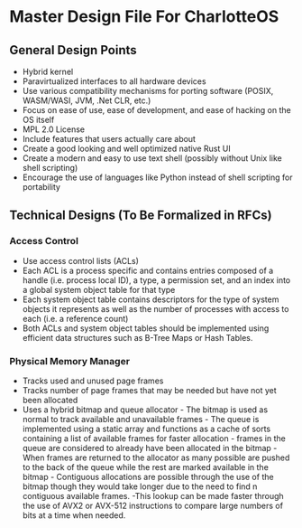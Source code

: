 # Master Design File For CharlotteOS

## General Design Points

- Hybrid kernel
- Paravirtualized interfaces to all hardware devices
- Use various compatibility mechanisms for porting software (POSIX, WASM/WASI, JVM, .Net CLR, etc.)
- Focus on ease of use, ease of development, and ease of hacking on the OS itself
- MPL 2.0 License
- Include features that users actually care about
- Create a good looking and well optimized native Rust UI
- Create a modern and easy to use text shell (possibly without Unix like shell scripting)
- Encourage the use of languages like Python instead of shell scripting for portability

## Technical Designs (To Be Formalized in RFCs)

### Access Control

- Use access control lists (ACLs)
- Each ACL is a process specific and contains entries composed of a handle (i.e. process local ID), a type, a permission set, and an index into a global system object table for that type
- Each system object table contains descriptors for the type of system objects it represents as well as the number of processes with access to each (i.e. a reference count)
- Both ACLs and system object tables should be implemented using efficient data structures such as B-Tree Maps or Hash Tables.

### Physical Memory Manager

- Tracks used and unused page frames
- Tracks number of page frames that may be needed but have not yet been allocated
- Uses a hybrid bitmap and queue allocator
        - The bitmap is used as normal to track available and unavailable frames
        - The queue is implemented using a static array and functions as a cache of sorts containing a list of available frames for faster allocation
                - frames in the queue are considered to already have been allocated in the bitmap
                - When frames are returned to the allocator as many possible are pushed to the back of the queue while the rest are marked available in the bitmap
        - Contiguous allocations are possible through the use of the bitmap though they would take longer due to the need to find n contiguous available frames.
                -This lookup can be made faster through the use of AVX2 or AVX-512 instructions to compare large numbers of bits at a time when needed.

